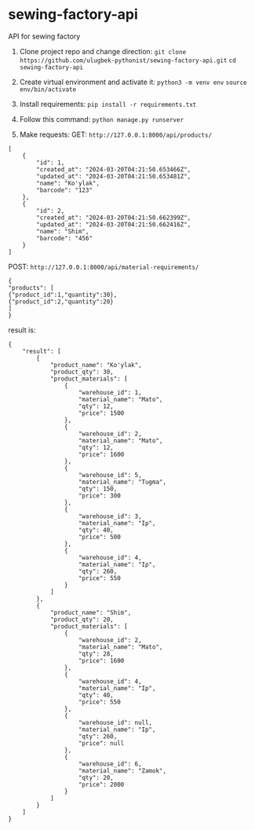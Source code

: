 # sewing-factory-api
API for sewing factory

1. Clone project repo and change direction:
`git clone https://github.com/ulugbek-pythonist/sewing-factory-api.git`
`cd sewing-factory-api`

2. Create virtual environment and activate it:
`python3 -m venv env`
`source env/bin/activate`

3. Install requirements:
`pip install -r requirements.txt`

4. Follow this command:
`python manage.py runserver`

5. Make requests:
GET: `http://127.0.0.1:8000/api/products/`

```
[
    {
        "id": 1,
        "created_at": "2024-03-20T04:21:50.653466Z",
        "updated_at": "2024-03-20T04:21:50.653481Z",
        "name": "Ko'ylak",
        "barcode": "123"
    },
    {
        "id": 2,
        "created_at": "2024-03-20T04:21:50.662399Z",
        "updated_at": "2024-03-20T04:21:50.662416Z",
        "name": "Shim",
        "barcode": "456"
    }
]
```

POST: `http://127.0.0.1:8000/api/material-requirements/`

```
{
"products": [
{"product_id":1,"quantity":30},
{"product_id":2,"quantity":20}
]
}
```

result is:

```
{
    "result": [
        {
            "product_name": "Ko'ylak",
            "product_qty": 30,
            "product_materials": [
                {
                    "warehouse_id": 1,
                    "material_name": "Mato",
                    "qty": 12,
                    "price": 1500
                },
                {
                    "warehouse_id": 2,
                    "material_name": "Mato",
                    "qty": 12,
                    "price": 1600
                },
                {
                    "warehouse_id": 5,
                    "material_name": "Tugma",
                    "qty": 150,
                    "price": 300
                },
                {
                    "warehouse_id": 3,
                    "material_name": "Ip",
                    "qty": 40,
                    "price": 500
                },
                {
                    "warehouse_id": 4,
                    "material_name": "Ip",
                    "qty": 260,
                    "price": 550
                }
            ]
        },
        {
            "product_name": "Shim",
            "product_qty": 20,
            "product_materials": [
                {
                    "warehouse_id": 2,
                    "material_name": "Mato",
                    "qty": 28,
                    "price": 1600
                },
                {
                    "warehouse_id": 4,
                    "material_name": "Ip",
                    "qty": 40,
                    "price": 550
                },
                {
                    "warehouse_id": null,
                    "material_name": "Ip",
                    "qty": 260,
                    "price": null
                },
                {
                    "warehouse_id": 6,
                    "material_name": "Zamok",
                    "qty": 20,
                    "price": 2000
                }
            ]
        }
    ]
}
```
